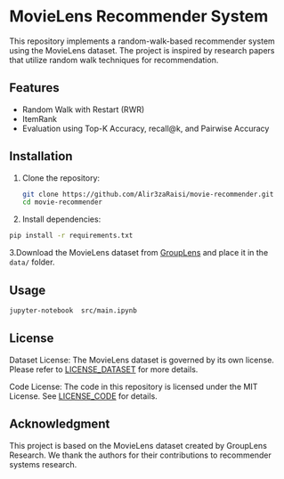 # MovieLens Recommender System

This repository implements a random-walk-based recommender system using the MovieLens dataset. The project is inspired by research papers that utilize random walk techniques for recommendation.

## Features
- Random Walk with Restart (RWR)
- ItemRank
- Evaluation using Top-K Accuracy, recall@k, and  Pairwise Accuracy

## Installation
1. Clone the repository:
   ```bash
   git clone https://github.com/Alir3zaRaisi/movie-recommender.git
   cd movie-recommender
2. Install dependencies:
  ```bash
  pip install -r requirements.txt
  ```
3.Download the MovieLens dataset from [GroupLens](https://grouplens.org/datasets/movielens/) and place it in the `data/` folder.
## Usage
```bash
jupyter-notebook  src/main.ipynb
```
## License
Dataset License: The MovieLens dataset is governed by its own license. Please refer to [LICENSE_DATASET](LICENSE_DATASET) for more details.

Code License: The code in this repository is licensed under the MIT License. See [LICENSE_CODE](LICENSE) for details.

## Acknowledgment
This project is based on the MovieLens dataset created by GroupLens Research. We thank the authors for their contributions to recommender systems research.
